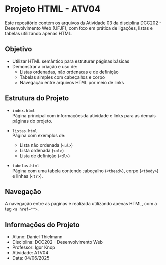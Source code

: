 # Projeto HTML - ATV04

Este repositório contém os arquivos da Atividade 03 da disciplina DCC202 - Desenvolvimento Web (UFJF), com foco em prática de ligações, listas e tabelas utilizando apenas HTML.

## Objetivo

- Utilizar HTML semântico para estruturar páginas básicas
- Demonstrar a criação e uso de:
  - Listas ordenadas, não ordenadas e de definição
  - Tabelas simples com cabeçalhos e corpo
  - Navegação entre arquivos HTML por meio de links

## Estrutura do Projeto

- `index.html`  
  Página principal com informações da atividade e links para as demais páginas do projeto.

- `listas.html`  
  Página com exemplos de:

  - Lista não ordenada (`<ul>`)
  - Lista ordenada (`<ol>`)
  - Lista de definição (`<dl>`)

- `tabelas.html`  
  Página com uma tabela contendo cabeçalho (`<thead>`), corpo (`<tbody>`) e linhas (`<tr>`).

## Navegação

A navegação entre as páginas é realizada utilizando apenas HTML, com a tag `<a href="">`.

## Informações do Projeto

- Aluno: Daniel Thielmann
- Disciplina: DCC202 - Desenvolvimento Web
- Professor: Igor Knop
- Atividade: ATV04
- Data: 04/06/2025
